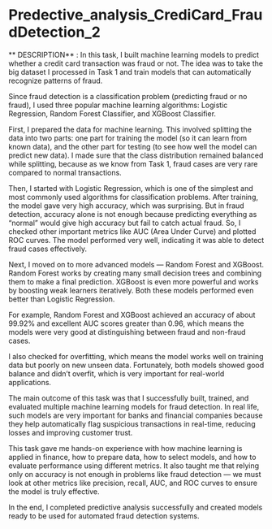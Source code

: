 # Predective_analysis_CrediCard_FraudDetection_2

** DESCRIPTION**  : In this task, I built machine learning models to predict whether a credit card transaction was fraud or not. The idea was to take the big dataset I processed in Task 1 and train models that can automatically recognize patterns of fraud.

Since fraud detection is a classification problem (predicting fraud or no fraud), I used three popular machine learning algorithms: Logistic Regression, Random Forest Classifier, and XGBoost Classifier.

First, I prepared the data for machine learning. This involved splitting the data into two parts: one part for training the model (so it can learn from known data), and the other part for testing (to see how well the model can predict new data). I made sure that the class distribution remained balanced while splitting, because as we know from Task 1, fraud cases are very rare compared to normal transactions.

Then, I started with Logistic Regression, which is one of the simplest and most commonly used algorithms for classification problems. After training, the model gave very high accuracy, which was surprising. But in fraud detection, accuracy alone is not enough because predicting everything as “normal” would give high accuracy but fail to catch actual fraud. So, I checked other important metrics like AUC (Area Under Curve) and plotted ROC curves. The model performed very well, indicating it was able to detect fraud cases effectively.

Next, I moved on to more advanced models — Random Forest and XGBoost. Random Forest works by creating many small decision trees and combining them to make a final prediction. XGBoost is even more powerful and works by boosting weak learners iteratively. Both these models performed even better than Logistic Regression.

For example, Random Forest and XGBoost achieved an accuracy of about 99.92% and excellent AUC scores greater than 0.96, which means the models were very good at distinguishing between fraud and non-fraud cases.

I also checked for overfitting, which means the model works well on training data but poorly on new unseen data. Fortunately, both models showed good balance and didn’t overfit, which is very important for real-world applications.

The main outcome of this task was that I successfully built, trained, and evaluated multiple machine learning models for fraud detection. In real life, such models are very important for banks and financial companies because they help automatically flag suspicious transactions in real-time, reducing losses and improving customer trust.

This task gave me hands-on experience with how machine learning is applied in finance, how to prepare data, how to select models, and how to evaluate performance using different metrics. It also taught me that relying only on accuracy is not enough in problems like fraud detection — we must look at other metrics like precision, recall, AUC, and ROC curves to ensure the model is truly effective.

In the end, I completed predictive analysis successfully and created models ready to be used for automated fraud detection systems.

